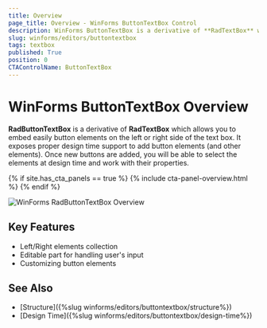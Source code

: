 ```yaml
---
title: Overview
page_title: Overview - WinForms ButtonTextBox Control
description: WinForms ButtonTextBox is a derivative of **RadTextBox** which allows you to embed easily button elements on the left or right side of the text box.
slug: winforms/editors/buttontextbox
tags: textbox
published: True
position: 0
CTAControlName: ButtonTextBox
---
```


# WinForms ButtonTextBox Overview

**RadButtonTextBox** is a derivative of **RadTextBox** which allows you to embed easily button elements on the left or right side of the text box. It exposes proper design time support to add button elements (and other elements). Once new buttons are added, you will be able to select the elements at design time and work with their properties.

{% if site.has_cta_panels == true %}
{% include cta-panel-overview.html %}
{% endif %}

![WinForms RadButtonTextBox Overview](images/editors-buttontextbox-overview001.png)

## Key Features

- Left/Right elements collection
- Editable part for handling user's input
- Customizing button elements


## See Also

* [Structure]({%slug winforms/editors/buttontextbox/structure%})
* [Design Time]({%slug winforms/editors/buttontextbox/design-time%})

